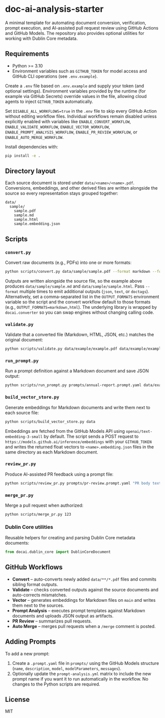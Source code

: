 # doc-ai-analysis-starter

A minimal template for automating document conversion, verification, prompt execution, and AI-assisted pull request review using GitHub Actions and GitHub Models. The repository also provides optional utilities for working with Dublin Core metadata.

## Requirements

- Python >= 3.10
- Environment variables such as `GITHUB_TOKEN` for model access and GitHub CLI operations (see `.env.example`).

Create a `.env` file based on `.env.example` and supply your token (and optional settings). Environment variables provided by the runtime (for example via GitHub Secrets) override values in the file, allowing cloud agents to inject `GITHUB_TOKEN` automatically.

Set `DISABLE_ALL_WORKFLOWS=true` in the `.env` file to skip every GitHub Action without editing workflow files. Individual workflows remain disabled unless explicitly enabled with variables like `ENABLE_CONVERT_WORKFLOW`, `ENABLE_VALIDATE_WORKFLOW`, `ENABLE_VECTOR_WORKFLOW`, `ENABLE_PROMPT_ANALYSIS_WORKFLOW`, `ENABLE_PR_REVIEW_WORKFLOW`, or `ENABLE_AUTO_MERGE_WORKFLOW`.

Install dependencies with:

```bash
pip install -e .
```

## Directory layout

Each source document is stored under `data/<name>/<name>.pdf`. Conversions,
embeddings, and other derived files are written alongside the source so every
representation stays grouped together:

```
data/
  sample/
    sample.pdf
    sample.md
    sample.html
    sample.embedding.json
```

## Scripts

### `convert.py`

Convert raw documents (e.g., PDFs) into one or more formats:

```bash
python scripts/convert.py data/sample/sample.pdf --format markdown --format html
```

Outputs are written alongside the source file, so the example above produces
`data/sample/sample.md` and `data/sample/sample.html`. Pass `--format` multiple
times to emit additional outputs (`json`, `text`, or `doctags`). Alternatively,
set a comma-separated list in the `OUTPUT_FORMATS` environment variable so the
script and the convert workflow default to those formats (e.g.,
`OUTPUT_FORMATS=markdown,html`). The underlying library is wrapped by
`docai.converter` so you can swap engines without changing calling code.

### `validate.py`

Validate that a converted file (Markdown, HTML, JSON, etc.) matches the original document:

```bash
python scripts/validate.py data/example/example.pdf data/example/example.md
```

### `run_prompt.py`

Run a prompt definition against a Markdown document and save JSON output:

```bash
python scripts/run_prompt.py prompts/annual-report.prompt.yaml data/example/example.md --outdir outputs/annual-report
```

### `build_vector_store.py`

Generate embeddings for Markdown documents and write them next to each source file:

```bash
python scripts/build_vector_store.py data
```

Embeddings are fetched from the GitHub Models API using
`openai/text-embedding-3-small` by default. The script sends a POST request to
`https://models.github.ai/inference/embeddings` with your `GITHUB_TOKEN` and
writes the returned float vectors to `<name>.embedding.json` files in the same
directory as each Markdown document.

### `review_pr.py`

Produce AI-assisted PR feedback using a prompt file:

```bash
python scripts/review_pr.py prompts/pr-review.prompt.yaml "PR body text"
```

### `merge_pr.py`

Merge a pull request when authorized:

```bash
python scripts/merge_pr.py 123
```

### Dublin Core utilities

Reusable helpers for creating and parsing Dublin Core metadata documents:

```python
from docai.dublin_core import DublinCoreDocument
```

## GitHub Workflows

- **Convert** – auto-converts newly added `data/**/*.pdf` files and commits sibling format outputs.
- **Validate** – checks converted outputs against the source documents and auto-corrects mismatches.
- **Vector** – generates embeddings for Markdown files on `main` and writes them next to the sources.
- **Prompt Analysis** – executes prompt templates against Markdown documents and uploads JSON output as artifacts.
- **PR Review** – summarizes pull requests.
- **Auto Merge** – merges pull requests when a `/merge` comment is posted.

## Adding Prompts

To add a new prompt:

1. Create a `.prompt.yaml` file in `prompts/` using the GitHub Models structure (`name`, `description`, `model`, `modelParameters`, `messages`).
2. Optionally update the `prompt-analysis.yml` matrix to include the new prompt name if you want it to run automatically in the workflow.
No changes to the Python scripts are required.

## License

MIT
